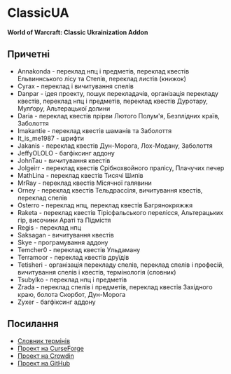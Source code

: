 # ClassicUA

**World of Warcraft: Classic Ukrainization Addon**

## Причетні

* Annakonda - переклад нпц і предметів, переклад квестів Ельвиннського лісу та Степів, переклад листів (книжок)
* Cyrax - переклад і вичитування спелів
* Danpar - ідея проекту, пошук перекладачів, організація перекладу квестів, переклад нпц і предметів, переклад квестів Дуротару, Мулґору, Альтерацької долини
* Daria - переклад квестів прірви Лютого Полум'я, Безплідних країв, Заболоття
* Imakantie - переклад квестів шаманів та Заболоття
* It_is_me1987 - шрифти
* Jakanis - переклад квестів Дун-Морога, Лох-Модану, Заболоття
* JeffyOLOLO - багфіксинг аддону
* JohnTau - вичитування квестів
* Jolgeirr - переклад квестів Срібнохвойного пралісу, Плачучих печер
* MathLina - переклад квестів Тисячі Шипів
* MrRay - переклад квестів Місячної галявини
* Orney - переклад квестів Тельдрассіля, вичитування квестів, переклад спелів
* Osterro - переклад нпц, переклад квестів Багрянокряжжя
* Raketa - переклад квестів Тірісфальського перелісся, Альтерацьких гір, височини Араті та Підмістя
* Regis - переклад нпц
* Saksagan - вичитування квестів
* Skye - програмування аддону
* Temcher0 - переклад квестів Ульдаману
* Terramoor - переклад квестів друїдів
* Tetisheri - організація перекладу спелів, переклад спелів і професій, вичитування спелів і квестів, термінологія (словник)
* Tsubylko - переклад нпц і предметів
* Zrada - переклад спелів і предметів, переклад квестів Західного краю, болота Скорбот, Дун-Морога
* Zyxer - багфіксинг аддону

## Посилання

* [Словник термінів](https://greenya.github.io/ClassicUA/terms/)
* [Проект на CurseForge](https://www.curseforge.com/wow/addons/classicua)
* [Проект на Crowdin](https://crowdin.com/project/classicua)
* [Проект на GitHub](https://github.com/greenya/ClassicUA)
